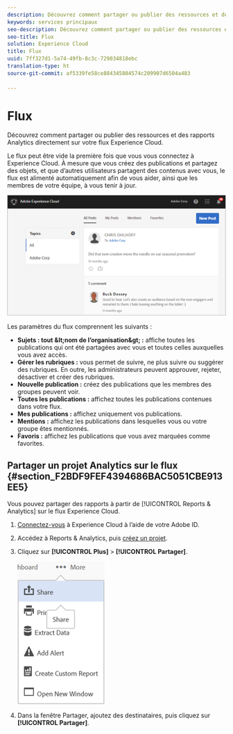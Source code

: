 ```yaml
---
description: Découvrez comment partager ou publier des ressources et des rapports Analytics directement sur votre flux Experience Cloud.
keywords: services principaux
seo-description: Découvrez comment partager ou publier des ressources et des rapports Adobe Analytics directement sur votre flux Experience Cloud.
seo-title: Flux
solution: Experience Cloud
title: Flux
uuid: 7ff327d1-5a74-49fb-8c3c-729034818ebc
translation-type: ht
source-git-commit: af5339fe58ce884345804574c209907d6504a483

---
```



# Flux

Découvrez comment partager ou publier des ressources et des rapports Analytics directement sur votre flux Experience Cloud.

Le flux peut être vide la première fois que vous vous connectez à Experience Cloud. À mesure que vous créez des publications et partagez des objets, et que d’autres utilisateurs partagent des contenus avec vous, le flux est alimenté automatiquement afin de vous aider, ainsi que les membres de votre équipe, à vous tenir à jour.

![](assets/posts.png)

Les paramètres du flux comprennent les suivants :

* **Sujets : tout \&lt;nom de l’organisation\&gt; :** affiche toutes les publications qui ont été partagées avec vous et toutes celles auxquelles vous avez accès.
* **Gérer les rubriques :** vous permet de suivre, ne plus suivre ou suggérer des rubriques. En outre, les administrateurs peuvent approuver, rejeter, désactiver et créer des rubriques.
* **Nouvelle publication :** créez des publications que les membres des groupes peuvent voir.
* **Toutes les publications :** affichez toutes les publications contenues dans votre flux.
* **Mes publications :** affichez uniquement vos publications.
* **Mentions :** affichez les publications dans lesquelles vous ou votre groupe êtes mentionnés.
* **Favoris :** affichez les publications que vous avez marquées comme favorites.

## Partager un projet Analytics sur le flux {#section_F2BDF9FEF4394686BAC5051CBE913EE5}

Vous pouvez partager des rapports à partir de [!UICONTROL Reports &amp; Analytics] sur le flux Experience Cloud.

1. [Connectez-vous](admin-getting-started/getting-started-experience-cloud.md#topic_AC564B6795334DE39359ADD87F52F2E0) à Experience Cloud à l’aide de votre Adobe ID.

1. Accédez à Reports &amp; Analytics, puis [créez un projet](https://marketing.adobe.com/resources/help/fr_FR/analytics/analysis-workspace/?f=freeform_overview).

1. Cliquez sur **[!UICONTROL Plus]** &gt; **[!UICONTROL Partager]**.

   ![](assets/share_report.png)

1. Dans la fenêtre Partager, ajoutez des destinataires, puis cliquez sur **[!UICONTROL Partager]**.
